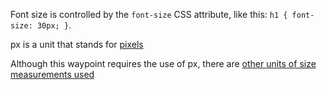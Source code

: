 Font size is controlled by the `font-size` CSS attribute, like this: `h1 { font-size: 30px; }`.

px is a unit that stands for [pixels](https://en.wikipedia.org/wiki/Pixel)

Although this waypoint requires the use of px, there are [other units of size measurements used](http://www.w3.org/Style/Examples/007/units.en.html)